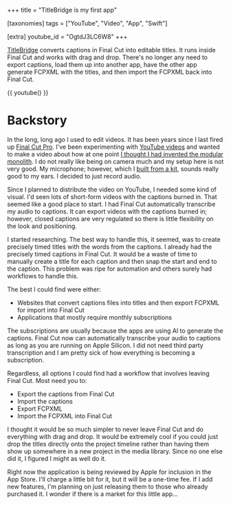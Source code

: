 +++
title = "TitleBridge is my first app"

[taxonomies]
tags = ["YouTube", "Video", "App", "Swift"]

[extra]
youtube_id = "OgtdJ3LC6W8"
+++

[TitleBridge](@/apps/titlebridge/index.md) converts captions in Final Cut into editable titles. It runs inside Final Cut
and works with drag and drop. There's no longer any need to export captions, load them up into
another app, have the other app generate FCPXML with the titles, and then import the FCPXML
back into Final Cut.

<!-- more -->

{{ youtube() }}

# Backstory

In the long, long ago I used to edit videos. It has been years since I last fired up [Final Cut Pro](https://www.apple.com/final-cut-pro/). I've been experimenting with [YouTube videos](/tags/youtube) and wanted to make a video about how at one point [I thought I had invented the modular monolith](@/posts/2025-05-06_how_i_thought_i_had_invented_the_modular_monolith_video.md). I do not really like being on camera much and my setup here is not very good. My microphone; however, which I [built from a kit](https://microphone-parts.com/collections/microphone-kits/products/s25-microphone-kit), sounds really good to my ears. I decided to just record audio.

Since I planned to distribute the video on YouTube, I needed some kind of visual. I'd seen lots of short-form videos with the captions burned in. That seemed like a good place to start. I had Final Cut automatically transcribe my audio to captions. It can export videos with the captions burned in; however, closed captions are very regulated so there is little flexibility on the look and positioning.

I started researching. The best way to handle this, it seemed, was to create precisely timed titles with the words from the captions. I already had the precisely timed captions in Final Cut. It would be a waste of time to manually create a title for each caption and then snap the start and end to the caption. This problem was ripe for automation and others surely had workflows to handle this.

The best I could find were either:

* Websites that convert captions files into titles and then export FCPXML for import into Final Cut
* Applications that mostly require monthly subscriptions

The subscriptions are usually because the apps are using AI to generate the captions. Final Cut now can automatically transcribe your audio to captions as long as you are running on Apple Silicon. I did not need third party transcription and I am pretty sick of how everything is becoming a subscription.

Regardless, all options I could find had a workflow that involves leaving Final Cut. Most need you to:

* Export the captions from Final Cut
* Import the captions
* Export FCPXML
* Import the FCPXML into Final Cut

I thought it would be so much simpler to never leave Final Cut and do everything with drag and drop. It would be extremely cool if you could just drop the titles directly onto the project timeline rather than having them show up somewhere in a new project in the media library. Since no one else did it, I figured I might as well do it.

Right now the application is being reviewed by Apple for inclusion in the App Store. I'll charge a little bit for it, but it will be a one-time fee. If I add new features, I'm planning on just releasing them to those who already purchased it. I wonder if there is a market for this little app...

